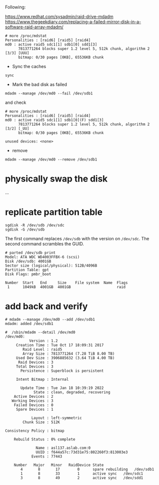 Following:

https://www.redhat.com/sysadmin/raid-drive-mdadm
https://www.thegeekdiary.com/replacing-a-failed-mirror-disk-in-a-software-raid-array-mdadm/

```
# more /proc/mdstat 
Personalities : [raid6] [raid5] [raid4] 
md0 : active raid5 sdc1[1] sdb1[0] sdd1[3]
      7813771264 blocks super 1.2 level 5, 512k chunk, algorithm 2 [3/3] [UUU]
      bitmap: 0/30 pages [0KB], 65536KB chunk
```


* Sync the caches

```
sync
```

* Mark the bad disk as failed

```
mdadm --manage /dev/md0 --fail /dev/sdb1
```

and check

```
# more /proc/mdstat 
Personalities : [raid6] [raid5] [raid4] 
md0 : active raid5 sdc1[1] sdb1[0](F) sdd1[3]
      7813771264 blocks super 1.2 level 5, 512k chunk, algorithm 2 [3/2] [_UU]
      bitmap: 0/30 pages [0KB], 65536KB chunk

unused devices: <none>
```

* remove

```
mdadm --manage /dev/md0 --remove /dev/sdb1
```

# physically swap the disk

...

# replicate partition table

```
sgdisk -R /dev/sdb /dev/sdc
sgdisk -G /dev/sdb 
```

The first command replaces `/dev/sdb` with the version on `/dev/sdc`.
The second command scrambles the GUID.

```
# parted /dev/sdb print
Model: ATA WDC WD4003FFBX-6 (scsi)
Disk /dev/sdb: 4001GB
Sector size (logical/physical): 512B/4096B
Partition Table: gpt
Disk Flags: pmbr_boot

Number  Start   End     Size    File system  Name  Flags
 1      1049kB  4001GB  4001GB                     raid
```

# add back and verify

```
# mdadm --manage /dev/md0 --add /dev/sdb1
mdadm: added /dev/sdb1
```

```
#  /sbin/mdadm --detail /dev/md0
/dev/md0:
           Version : 1.2
     Creation Time : Tue Oct 17 18:09:31 2017
        Raid Level : raid5
        Array Size : 7813771264 (7.28 TiB 8.00 TB)
     Used Dev Size : 3906885632 (3.64 TiB 4.00 TB)
      Raid Devices : 3
     Total Devices : 3
       Persistence : Superblock is persistent

     Intent Bitmap : Internal

       Update Time : Tue Jan 18 10:39:19 2022
             State : clean, degraded, recovering 
    Active Devices : 2
   Working Devices : 3
    Failed Devices : 0
     Spare Devices : 1

            Layout : left-symmetric
        Chunk Size : 512K

Consistency Policy : bitmap

    Rebuild Status : 0% complete

              Name : asl137.aslab.com:0
              UUID : f644a57c:73d31e75:802260f3:813003e3
            Events : 77443

    Number   Major   Minor   RaidDevice State
       4       8       17        0      spare rebuilding   /dev/sdb1
       1       8       33        1      active sync   /dev/sdc1
       3       8       49        2      active sync   /dev/sdd1
```


